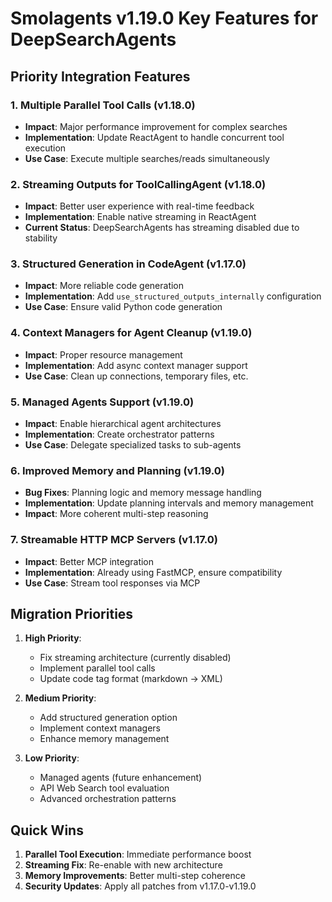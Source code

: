 # Smolagents v1.19.0 Key Features for DeepSearchAgents

## Priority Integration Features

### 1. **Multiple Parallel Tool Calls** (v1.18.0)
- **Impact**: Major performance improvement for complex searches
- **Implementation**: Update ReactAgent to handle concurrent tool execution
- **Use Case**: Execute multiple searches/reads simultaneously

### 2. **Streaming Outputs for ToolCallingAgent** (v1.18.0)
- **Impact**: Better user experience with real-time feedback
- **Implementation**: Enable native streaming in ReactAgent
- **Current Status**: DeepSearchAgents has streaming disabled due to stability

### 3. **Structured Generation in CodeAgent** (v1.17.0)
- **Impact**: More reliable code generation
- **Implementation**: Add `use_structured_outputs_internally` configuration
- **Use Case**: Ensure valid Python code generation

### 4. **Context Managers for Agent Cleanup** (v1.19.0)
- **Impact**: Proper resource management
- **Implementation**: Add async context manager support
- **Use Case**: Clean up connections, temporary files, etc.

### 5. **Managed Agents Support** (v1.19.0)
- **Impact**: Enable hierarchical agent architectures
- **Implementation**: Create orchestrator patterns
- **Use Case**: Delegate specialized tasks to sub-agents

### 6. **Improved Memory and Planning** (v1.19.0)
- **Bug Fixes**: Planning logic and memory message handling
- **Implementation**: Update planning intervals and memory management
- **Impact**: More coherent multi-step reasoning

### 7. **Streamable HTTP MCP Servers** (v1.17.0)
- **Impact**: Better MCP integration
- **Implementation**: Already using FastMCP, ensure compatibility
- **Use Case**: Stream tool responses via MCP

## Migration Priorities

1. **High Priority**:
   - Fix streaming architecture (currently disabled)
   - Implement parallel tool calls
   - Update code tag format (markdown → XML)

2. **Medium Priority**:
   - Add structured generation option
   - Implement context managers
   - Enhance memory management

3. **Low Priority**:
   - Managed agents (future enhancement)
   - API Web Search tool evaluation
   - Advanced orchestration patterns

## Quick Wins

1. **Parallel Tool Execution**: Immediate performance boost
2. **Streaming Fix**: Re-enable with new architecture
3. **Memory Improvements**: Better multi-step coherence
4. **Security Updates**: Apply all patches from v1.17.0-v1.19.0